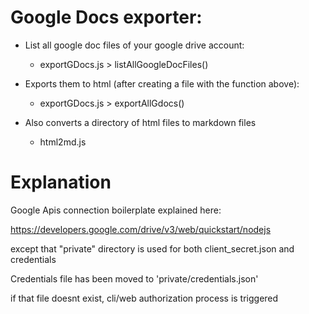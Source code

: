 # Google Docs exporter:

* List all google doc files of your google drive account:
  * exportGDocs.js > listAllGoogleDocFiles()
* Exports them to html (after creating a file with the function above):
  * exportGDocs.js > exportAllGdocs()

* Also converts a directory of html files to markdown files
  * html2md.js

# Explanation
Google Apis connection boilerplate explained here:

https://developers.google.com/drive/v3/web/quickstart/nodejs

except that "private" directory is used for both client_secret.json and credentials

Credentials file has been moved to 'private/credentials.json'

if that file doesnt exist, cli/web authorization process is triggered


